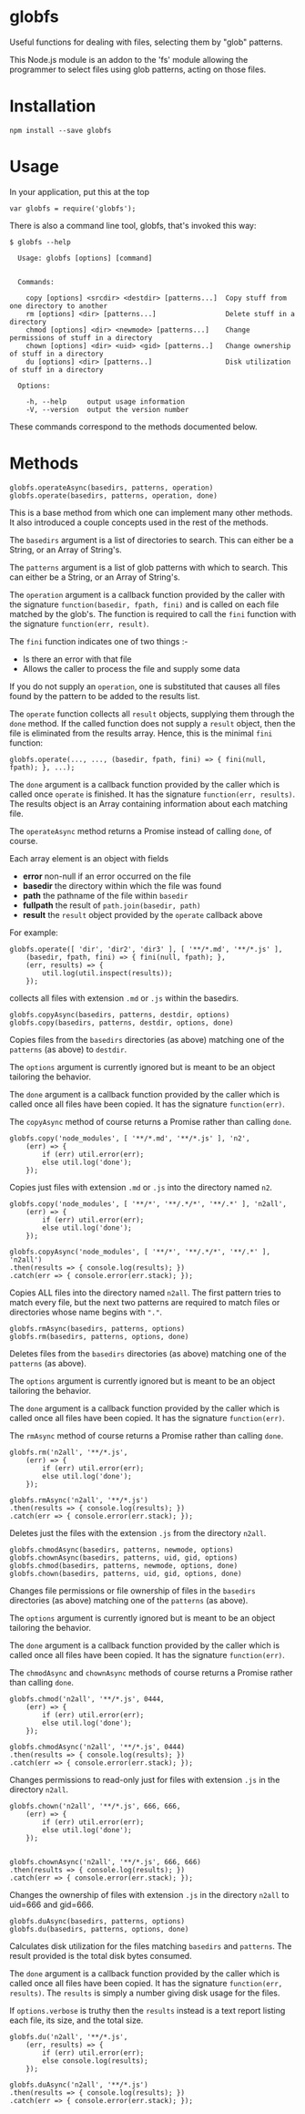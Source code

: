 # globfs
Useful functions for dealing with files, selecting them by "glob" patterns.

This Node.js module is an addon to the 'fs' module allowing the programmer to select files using glob patterns, acting on those files.

# Installation

    npm install --save globfs

# Usage

In your application, put this at the top

    var globfs = require('globfs');

There is also a command line tool, globfs, that's invoked this way:

```
$ globfs --help

  Usage: globfs [options] [command]


  Commands:

    copy [options] <srcdir> <destdir> [patterns...]  Copy stuff from one directory to another
    rm [options] <dir> [patterns...]                 Delete stuff in a directory
    chmod [options] <dir> <newmode> [patterns...]    Change permissions of stuff in a directory
    chown [options] <dir> <uid> <gid> [patterns..]   Change ownership of stuff in a directory
    du [options] <dir> [patterns..]                  Disk utilization of stuff in a directory

  Options:

    -h, --help     output usage information
    -V, --version  output the version number

```

These commands correspond to the methods documented below.  

# Methods

```
globfs.operateAsync(basedirs, patterns, operation)
globfs.operate(basedirs, patterns, operation, done)
```

This is a base method from which one can implement many other methods.  It also introduced a couple concepts used in the rest of the methods.

The `basedirs` argument is a list of directories to search.  This can either be a String, or an Array of String's.

The `patterns` argument is a list of glob patterns with which to search.  This can either be a String, or an Array of String's.

The `operation` argument is a callback function provided by the caller with the signature `function(basedir, fpath, fini)` and is called on each file matched by the glob's.  The function is required to call the `fini` function with the signature `function(err, result)`.  

The `fini` function indicates one of two things :-

* Is there an error with that file
* Allows the caller to process the file and supply some data

If you do not supply an `operation`, one is substituted that causes all files found by the pattern to be added to the results list.

The `operate` function collects all `result` objects, supplying them through the `done` method.  If the called function does not supply a `result` object, then the file is eliminated from the results array.  Hence, this is the minimal `fini` function:

    globfs.operate(..., ..., (basedir, fpath, fini) => { fini(null, fpath); }, ...);

The `done` argument is a callback function provided by the caller which is called once `operate` is finished.  It has the signature `function(err, results)`.  The results object is an Array containing information about each matching file.  

The `operateAsync` method returns a Promise instead of calling `done`, of course.

Each array element is an object with fields

* __error__ non-null if an error occurred on the file
* __basedir__ the directory within which the file was found
* __path__ the pathname of the file within `basedir`
* __fullpath__ the result of `path.join(basedir, path)`
* __result__ the `result` object provided by the `operate` callback above

For example:

```
globfs.operate([ 'dir', 'dir2', 'dir3' ], [ '**/*.md', '**/*.js' ],
	(basedir, fpath, fini) => { fini(null, fpath); },
	(err, results) => {
		util.log(util.inspect(results));
	});
```

collects all files with extension `.md` or `.js` within the basedirs.

```
globfs.copyAsync(basedirs, patterns, destdir, options)
globfs.copy(basedirs, patterns, destdir, options, done)
```

Copies files from the `basedirs` directories (as above) matching one of the `patterns` (as above) to `destdir`.

The `options` argument is currently ignored but is meant to be an object tailoring the behavior.

The `done` argument is a callback function provided by the caller which is called once all files have been copied.  It has the signature `function(err)`.

The `copyAsync` method of course returns a Promise rather than calling `done`.

```
globfs.copy('node_modules', [ '**/*.md', '**/*.js' ], 'n2',
	(err) => {
		if (err) util.error(err);
		else util.log('done');
	});
```

Copies just files with extension `.md` or `.js` into the directory named `n2`.

```
globfs.copy('node_modules', [ '**/*', '**/.*/*', '**/.*' ], 'n2all',
	(err) => {
		if (err) util.error(err);
		else util.log('done');
	});

globfs.copyAsync('node_modules', [ '**/*', '**/.*/*', '**/.*' ], 'n2all')
.then(results => { console.log(results); })
.catch(err => { console.error(err.stack); });
```

Copies ALL files into the directory named `n2all`.  The first pattern tries to match every file, but the next two patterns are required to match files or directories whose name begins with `"."`.

```
globfs.rmAsync(basedirs, patterns, options)
globfs.rm(basedirs, patterns, options, done)
```

Deletes files from the `basedirs` directories (as above) matching one of the `patterns` (as above).

The `options` argument is currently ignored but is meant to be an object tailoring the behavior.

The `done` argument is a callback function provided by the caller which is called once all files have been copied.  It has the signature `function(err)`.

The `rmAsync` method of course returns a Promise rather than calling `done`.

```
globfs.rm('n2all', '**/*.js',
	(err) => {
		if (err) util.error(err);
		else util.log('done');
	});

globfs.rmAsync('n2all', '**/*.js')
.then(results => { console.log(results); })
.catch(err => { console.error(err.stack); });
```

Deletes just the files with the extension `.js` from the directory `n2all`.

```
globfs.chmodAsync(basedirs, patterns, newmode, options)
globfs.chownAsync(basedirs, patterns, uid, gid, options)
globfs.chmod(basedirs, patterns, newmode, options, done)
globfs.chown(basedirs, patterns, uid, gid, options, done)
```

Changes file permissions or file ownership of files in the `basedirs` directories (as above) matching one of the `patterns` (as above).

The `options` argument is currently ignored but is meant to be an object tailoring the behavior.

The `done` argument is a callback function provided by the caller which is called once all files have been copied.  It has the signature `function(err)`.

The `chmodAsync` and `chownAsync` methods of course returns a Promise rather than calling `done`.

```
globfs.chmod('n2all', '**/*.js', 0444,
	(err) => {
		if (err) util.error(err);
		else util.log('done');
	});

globfs.chmodAsync('n2all', '**/*.js', 0444)
.then(results => { console.log(results); })
.catch(err => { console.error(err.stack); });
```

Changes permissions to read-only just for files with extension `.js` in the directory `n2all`.

```
globfs.chown('n2all', '**/*.js', 666, 666,
	(err) => {
		if (err) util.error(err);
		else util.log('done');
	});


globfs.chownAsync('n2all', '**/*.js', 666, 666)
.then(results => { console.log(results); })
.catch(err => { console.error(err.stack); });
```

Changes the ownership of files with extension `.js` in the directory `n2all` to uid=666 and gid=666.

```
globfs.duAsync(basedirs, patterns, options)
globfs.du(basedirs, patterns, options, done)
```

Calculates disk utilization for the files matching `basedirs` and `patterns`.  The result provided is the total disk bytes consumed.

The `done` argument is a callback function provided by the caller which is called once all files have been copied.  It has the signature `function(err, results)`.  The `results` is simply a number giving disk usage for the files.

If `options.verbose` is truthy then the `results` instead is a text report listing each file, its size, and the total size.

```
globfs.du('n2all', '**/*.js',
	(err, results) => {
		if (err) util.error(err);
		else console.log(results);
	});

globfs.duAsync('n2all', '**/*.js')
.then(results => { console.log(results); })
.catch(err => { console.error(err.stack); });
```
